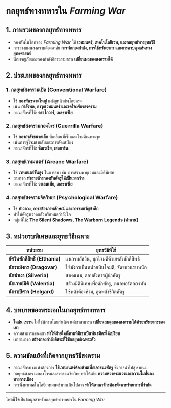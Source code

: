 # กลยุทธ์ทางทหารใน *Farming War*

## 1. ภาพรวมของกลยุทธ์ทางทหาร
- กองทัพในโลกของ *Farming War* ใช้ **เวทมนตร์, เทคโนโลยีเวท, และกลยุทธ์ทางยุทธวิธี**
- การวางแผนสงครามต้องอาศัย **การจัดกองกำลัง, การใช้ทรัพยากร และการควบคุมเส้นทางยุทธศาสตร์**
- นักผจญภัยและกองกำลังอิสระสามารถ **เปลี่ยนผลของสงครามได้**

## 2. ประเภทของกลยุทธ์ทางทหาร
### 1. กลยุทธ์สงครามเปิด (Conventional Warfare)
- ใช้ **กองทัพขนาดใหญ่** เผชิญหน้ากันโดยตรง
- เน้น **กำลังพล, อาวุธเวทมนตร์ และเครื่องจักรสงคราม**
- อาณาจักรที่ใช้: **ดราโกวาร์, เอลธาเนีย**

### 2. กลยุทธ์สงครามกองโจร (Guerrilla Warfare)
- ใช้ **กองกำลังขนาดเล็ก** ที่เคลื่อนที่เร็วและโจมตีเฉพาะจุด
- เน้นการจู่โจมสายลับและการตัดเสบียง
- อาณาจักรที่ใช้: **ซิลเวเรีย, เฮลการ์ด**

### 3. กลยุทธ์เวทมนตร์ (Arcane Warfare)
- ใช้ **เวทมนตร์ขั้นสูง** ในการรบ เช่น การสร้างพายุเวทและมิติพิเศษ
- สามารถ **ทำลายล้างกองทัพศัตรูได้เป็นวงกว้าง**
- อาณาจักรที่ใช้: **วาเลนเทีย, เอลธาเนีย**

### 4. กลยุทธ์สงครามจิตวิทยา (Psychological Warfare)
- ใช้ **ข่าวลวง, การสร้างภาพลักษณ์ และการข่มขวัญข้าศึก**
- ทำให้ศัตรูหวาดกลัวหรือหมดกำลังใจ
- กลุ่มที่ใช้: **The Silent Shadows, The Warborn Legends (ตำนาน)**

## 3. หน่วยรบพิเศษและยุทธวิธีเฉพาะ
| หน่วยรบ | ยุทธวิธีที่ใช้ |
|-------------|----------------|
| **อัศวินศักดิ์สิทธิ์ (Elthania)** | แนวรบอัศวิน, บุกโจมตีด้วยพลังศักดิ์สิทธิ์ |
| **นักรบมังกร (Dragovar)** | ใช้มังกรเป็นหน่วยบินโจมตี, จัดขบวนรบหนัก |
| **นักฆ่าเงา (Silveria)** | สอดแนม, ลอบสังหารผู้นำศัตรู |
| **นักเวทย์มิติ (Valentia)** | สร้างมิติพิเศษเพื่อดักศัตรู, เทเลพอร์ตกองทัพ |
| **นักรบปีศาจ (Helgard)** | ใช้พลังต้องห้าม, ดูดพลังชีวิตศัตรู |

## 4. บทบาทของพระเอกในกลยุทธ์ทางทหาร
- **ไคล์น เรเวน** ไม่ใช่นักรบโดยกำเนิด แต่เขาสามารถ **เปลี่ยนสมดุลของสงครามได้ด้วยทรัพยากรของเขา**
- ความสามารถของเขา **ทำให้ฝ่ายใดก็ตามที่มีเขาเป็นพันธมิตรได้เปรียบ**
- เขาสามารถ **สร้างกองกำลังอิสระที่ใช้กลยุทธ์เฉพาะตัว**

## 5. ความขัดแย้งที่เกิดจากยุทธวิธีสงคราม
- อาณาจักรบางแห่งต้องการ **ใช้เวทมนตร์ต้องห้ามเพื่อเอาชนะศัตรู** ซึ่งอาจนำไปสู่หายนะ
- กลยุทธ์สงครามกองโจรและสงครามจิตวิทยาทำให้เกิด **ความหวาดระแวงและความไม่มั่นคงทางการเมือง**
- การพึ่งพาเทคโนโลยีเวทมนตร์มากเกินไปอาจ **ทำให้อาณาจักรต้องพึ่งพาทรัพยากรที่จำกัด**

---
ไฟล์นี้ใช้เป็นข้อมูลสำหรับกลยุทธ์ทางทหารใน *Farming War*
